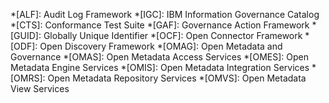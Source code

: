 <!-- SPDX-License-Identifier: CC-BY-4.0 -->
<!-- Copyright Contributors to the Egeria project. -->

*[ALF]: Audit Log Framework
*[IGC]: IBM Information Governance Catalog
*[CTS]: Conformance Test Suite
*[GAF]: Governance Action Framework
*[GUID]: Globally Unique Identifier
*[OCF]: Open Connector Framework
*[ODF]: Open Discovery Framework
*[OMAG]: Open Metadata and Governance
*[OMAS]: Open Metadata Access Services
*[OMES]: Open Metadata Engine Services
*[OMIS]: Open Metadata Integration Services
*[OMRS]: Open Metadata Repository Services
*[OMVS]: Open Metadata View Services

